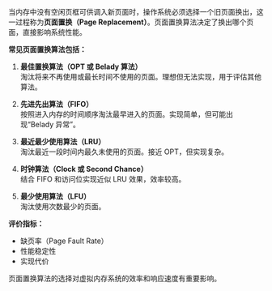 当内存中没有空闲页框可供调入新页面时，操作系统必须选择一个旧页面换出，这一过程称为**页面置换（Page Replacement）**。页面置换算法决定了换出哪个页面，直接影响系统性能。

**常见页面置换算法包括：**

1. **最佳置换算法（OPT 或 Belady 算法）**  
   淘汰将来不再使用或最长时间不使用的页面。理想但无法实现，用于评估其他算法。

2. **先进先出算法（FIFO）**  
   按照进入内存的时间顺序淘汰最早进入的页面。实现简单，但可能出现“Belady 异常”。

3. **最近最少使用算法（LRU）**  
   淘汰最近一段时间内最久未使用的页面。接近 OPT，但实现复杂。

4. **时钟算法（Clock 或 Second Chance）**  
   结合 FIFO 和访问位实现近似 LRU 效果，效率较高。

5. **最少使用算法（LFU）**  
   淘汰使用次数最少的页面。

**评价指标：**
- 缺页率（Page Fault Rate）
- 性能稳定性
- 实现代价

页面置换算法的选择对虚拟内存系统的效率和响应速度有重要影响。